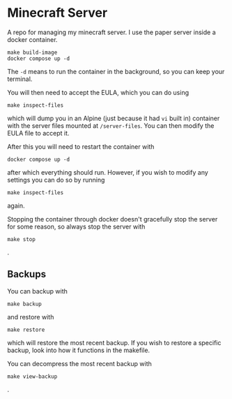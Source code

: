 # Minecraft Server

A repo for managing my minecraft server. I use the paper server inside a docker container.

```
make build-image
docker compose up -d
```

The `-d` means to run the container in the background, so you can keep your terminal.

You will then need to accept the EULA, which you can do using

```
make inspect-files
```

which will dump you in an Alpine (just because it had `vi` built in) container with the server files mounted at `/server-files`. You can then modify the EULA file to accept it.

After this you will need to restart the container with

```
docker compose up -d
```

after which everything should run. However, if you wish to modify any settings you can do so by running

```
make inspect-files
```

again.

Stopping the container through docker doesn't gracefully stop the server for some reason, so always stop the server with

```
make stop
```

.

## Backups

You can backup with

```
make backup
```

and restore with

```
make restore
```

which will restore the most recent backup. If you wish to restore a specific backup, look into how it functions in the makefile.

You can decompress the most recent backup with

```
make view-backup
```

.